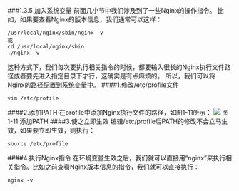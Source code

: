 ###1.3.5 加入系统变量
前面几小节中我们涉及到了一些Nginx的操作指令。
比如，如果要查看Nginx的版本信息，我们通常可以这样：
```
/usr/local/nginx/sbin/nginx -v
或
cd /usr/local/nginx/sbin
./nginx -v
```
这种方式下，我们每次要执行相关指令的时候，都要输入很长的Nginx执行文件路径或者要先进入指定目录下才行，这确实是有点麻烦的。
所以，我们可以将Nginx的路径配置到系统变量中。
####1.修改/etc/profile文件
```
vim /etc/profile
```
####2.添加PATH
在profile中添加Nginx执行文件的路径，如图1-11所示：
![](/assets/微信截图_20180123142050.png)
图1-11 添加PATH
####3.使之立即生效
编辑/etc/profile后PATH的修改不会立马生效，如果要立即生效，则执行：
```
source /etc/profile
```
####4.执行Nginx指令
在环境变量生效之后，我们就可以直接用“nginx”来执行相关指令。比如之前查看Nginx版本信息的指令，我们就可以直接执行：
```
nginx -v
```